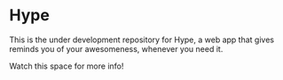 # Hype

This is the under development repository for Hype, a web app that gives reminds 
you of your awesomeness, whenever you need it. 

Watch this space for more info!

